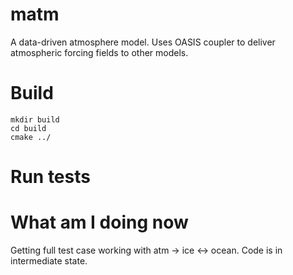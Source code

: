# matm

A data-driven atmosphere model. Uses OASIS coupler to deliver atmospheric forcing fields to other models.

# Build

```{bash}
mkdir build
cd build
cmake ../
```

# Run tests

# What am I doing now

Getting full test case working with atm -> ice <-> ocean. Code is in intermediate state.
